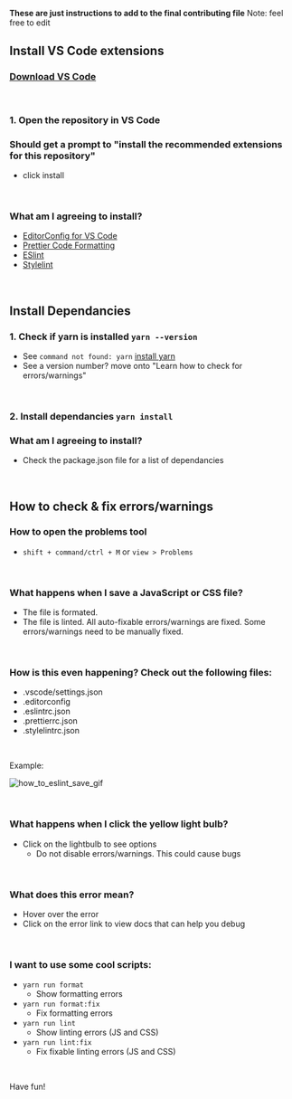 **These are just instructions to add to the final contributing file**
Note: feel free to edit

## Install VS Code extensions

### [Download VS Code](https://code.visualstudio.com/)

<br>

### 1. Open the repository in VS Code

### Should get a prompt to "install the recommended extensions for this repository"

- click install

<br>

### What am I agreeing to install?

- [EditorConfig for VS Code](https://marketplace.visualstudio.com/items?itemName=EditorConfig.EditorConfig)
- [Prettier Code Formatting](https://marketplace.visualstudio.com/items?itemName=esbenp.prettier-vscode)
- [ESlint](https://marketplace.visualstudio.com/items?itemName=dbaeumer.vscode-eslint)
- [Stylelint](https://marketplace.visualstudio.com/items?itemName=stylelint.vscode-stylelint)

<br>

## Install Dependancies

### 1. Check if yarn is installed `yarn --version`

- See `command not found: yarn` [install yarn](https://classic.yarnpkg.com/lang/en/docs/install/)
  <br>
- See a version number? move onto "Learn how to check for errors/warnings"

<br>

### 2. Install dependancies `yarn install`

### What am I agreeing to install?

- Check the package.json file for a list of dependancies

  <br>

## How to check & fix errors/warnings


### How to open the problems tool

- `shift + command/ctrl + M` or `view > Problems`

<br>

### What happens when I save a JavaScript or CSS file?

- The file is formated.
- The file is linted. All auto-fixable errors/warnings are fixed. Some errors/warnings need to be manually fixed.

<br>

### How is this even happening? Check out the following files: 
  - .vscode/settings.json
  - .editorconfig
  - .eslintrc.json
  - .prettierrc.json
  - .stylelintrc.json

<br>


Example:
<!-- Gif-->
![how_to_eslint_save_gif](https://user-images.githubusercontent.com/77143564/142934788-cf888837-4bd9-41cd-b096-278791d97f08.gif)

<br>

### What happens when I click the yellow light bulb?

- Click on the lightbulb to see options
  - Do not disable errors/warnings. This could cause bugs

<br>

### What does this error mean?

- Hover over the error
- Click on the error link to view docs that can help you debug

<br>

### I want to use some cool scripts:

- `yarn run format`
  - Show formatting errors
- `yarn run format:fix`
  - Fix formatting errors
- `yarn run lint`
  - Show linting errors (JS and CSS)
- `yarn run lint:fix`
  - Fix fixable linting errors (JS and CSS)

<br>

Have fun!
<br>
